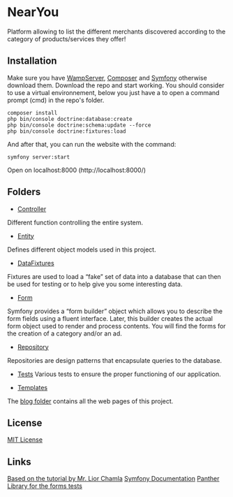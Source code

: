 # NearYou
Platform allowing to list the different merchants discovered according to the category of products/services they offer!


## Installation 

Make sure you have [WampServer](https://www.wampserver.com/en/), [Composer](https://getcomposer.org/) and [Symfony](https://symfony.com/download) otherwise download them.
Download the repo and start working. You should consider to use a virtual environnement, below you just have a to open a command prompt (cmd) in the repo's folder.
```
composer install
php bin/console doctrine:database:create
php bin/console doctrine:schema:update --force
php bin/console doctrine:fixtures:load
```
And after that, you can run the website with the command:
```
symfony server:start
```
Open on localhost:8000 (http://localhost:8000/)

## Folders
- [Controller](https://github.com/15087/archiWeb/tree/main/archiLog/src/Controller)

Different function controlling the entire system.

- [Entity](https://github.com/15087/archiWeb/tree/main/archiLog/src/Entity)

Defines different object models used in this project.

- [DataFixtures](https://github.com/15087/archiWeb/tree/main/archiLog/src/DataFixtures)

Fixtures are used to load a “fake” set of data into a database that can then be used for testing or to help give you some interesting data.

- [Form](https://github.com/15087/archiWeb/tree/main/archiLog/src/Form)

Symfony provides a “form builder” object which allows you to describe the form fields using a fluent interface. Later, this builder creates the actual form object used to render and process contents.
You will find the forms for the creation of a category and/or an ad.

- [Repository](https://github.com/15087/archiWeb/tree/main/archiLog/src/Repository)

Repositories are design patterns that encapsulate queries to the database.

- [Tests](https://github.com/15087/archiWeb/tree/main/archiLog/tests)
Various tests to ensure the proper functioning of our application.

- [Templates](https://github.com/15087/archiWeb/tree/main/archiLog/templates)

The [blog folder](https://github.com/15087/archiWeb/tree/main/archiLog/templates/blog) contains all the web pages of this project.

## License 
[MIT License](https://github.com/15087/archiWeb/blob/main/LICENSE)

## Links 

[Based on the tutorial by Mr. Lior Chamla](https://www.youtube.com/watch?v=_GjHWa9hQic)
[Symfony Documentation](https://symfony.com/doc/current/index.html)
[Panther Library for the forms tests](https://github.com/symfony/panther)
